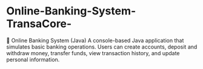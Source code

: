 # Online-Banking-System-TransaCore-
🏦 Online Banking System (Java) A console-based Java application that simulates basic banking operations. Users can create accounts, deposit and withdraw money, transfer funds, view transaction history, and update personal information.
